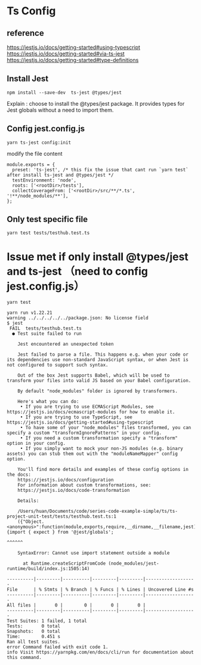 # Ts Config

## reference

https://jestjs.io/docs/getting-started#using-typescript
https://jestjs.io/docs/getting-started#via-ts-jest
https://jestjs.io/docs/getting-started#type-definitions

## Install Jest

```
npm install --save-dev  ts-jest @types/jest
```

Explain :
choose to install the @types/jest package. It provides types for Jest globals without a need to import them.

## Config jest.config.js

```
yarn ts-jest config:init

```

modify the file content

```
module.exports = {
  preset: 'ts-jest', /* this fix the issue that cant run `yarn test` after install ts-jest and @types/jest */
  testEnvironment: 'node',
  roots: ['<rootDir>/tests'],
  collectCoverageFrom: ['<rootDir>/src/**/*.ts', '!**/node_modules/**'],
};

```

## Only test specific file

```
yarn test tests/testhub.test.ts
```

# Issue met if only install @types/jest and ts-jest （need to config jest.config.js）

```
yarn test

yarn run v1.22.21
warning ../../../../../package.json: No license field
$ jest
 FAIL  tests/testhub.test.ts
  ● Test suite failed to run

    Jest encountered an unexpected token

    Jest failed to parse a file. This happens e.g. when your code or its dependencies use non-standard JavaScript syntax, or when Jest is not configured to support such syntax.

    Out of the box Jest supports Babel, which will be used to transform your files into valid JS based on your Babel configuration.

    By default "node_modules" folder is ignored by transformers.

    Here's what you can do:
     • If you are trying to use ECMAScript Modules, see https://jestjs.io/docs/ecmascript-modules for how to enable it.
     • If you are trying to use TypeScript, see https://jestjs.io/docs/getting-started#using-typescript
     • To have some of your "node_modules" files transformed, you can specify a custom "transformIgnorePatterns" in your config.
     • If you need a custom transformation specify a "transform" option in your config.
     • If you simply want to mock your non-JS modules (e.g. binary assets) you can stub them out with the "moduleNameMapper" config option.

    You'll find more details and examples of these config options in the docs:
    https://jestjs.io/docs/configuration
    For information about custom transformations, see:
    https://jestjs.io/docs/code-transformation

    Details:

    /Users/huan/Documents/code/series-code-example-simple/ts/ts-project-unit-test/tests/testhub.test.ts:1
    ({"Object.<anonymous>":function(module,exports,require,__dirname,__filename,jest){import { expect } from '@jest/globals';
                                                                                      ^^^^^^

    SyntaxError: Cannot use import statement outside a module

      at Runtime.createScriptFromCode (node_modules/jest-runtime/build/index.js:1505:14)

----------|---------|----------|---------|---------|-------------------
File      | % Stmts | % Branch | % Funcs | % Lines | Uncovered Line #s
----------|---------|----------|---------|---------|-------------------
All files |       0 |        0 |       0 |       0 |
----------|---------|----------|---------|---------|-------------------
Test Suites: 1 failed, 1 total
Tests:       0 total
Snapshots:   0 total
Time:        0.451 s
Ran all test suites.
error Command failed with exit code 1.
info Visit https://yarnpkg.com/en/docs/cli/run for documentation about this command.
```
